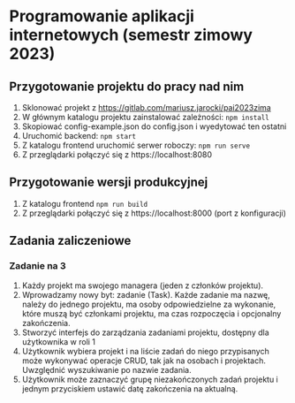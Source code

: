 # Programowanie aplikacji internetowych (semestr zimowy 2023)

## Przygotowanie projektu do pracy nad nim
1. Sklonować projekt z https://gitlab.com/mariusz.jarocki/pai2023zima
1. W głównym katalogu projektu zainstalować zależności: `npm install`
1. Skopiować config-example.json do config.json i wyedytować ten ostatni
1. Uruchomić backend: `npm start`
1. Z katalogu frontend uruchomić serwer roboczy: `npm run serve`
1. Z przeglądarki połączyć się z https://localhost:8080

## Przygotowanie wersji produkcyjnej
1. Z katalogu frontend `npm run build`
1. Z przeglądarki połączyć się z https://localhost:8000 (port z konfiguracji)

## Zadania zaliczeniowe

### Zadanie na 3
1. Każdy projekt ma swojego managera (jeden z członków projektu).
1. Wprowadzamy nowy byt: zadanie (Task). Każde zadanie ma nazwę, należy do jednego projektu, ma osoby odpowiedzielne za wykonanie, które muszą być członkami projektu, ma czas rozpoczęcia i opcjonalny zakończenia.
1. Stworzyć interfejs do zarządzania zadaniami projektu, dostępny dla użytkownika w roli 1
1. Użytkownik wybiera projekt i na liście zadań do niego przypisanych może wykonywać operacje CRUD, tak jak na osobach i projektach. Uwzględnić wyszukiwanie po nazwie zadania.
1. Użytkownik może zaznaczyć grupę niezakończonych zadań projektu i jednym przyciskiem ustawić datę zakończenia na aktualną.